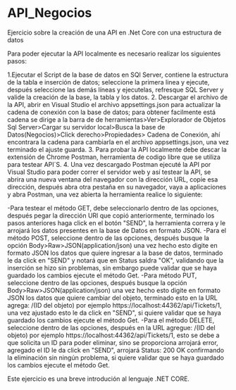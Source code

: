 # API_Negocios
Ejercicio sobre la creación de una API en .Net Core con una estructura de datos

Para poder ejecutar la API localmente es necesario  realizar los siguientes pasos:

1.Ejecutar el Script de la base de datos en SQl Server, contiene la estructura de la tabla e inserción de datos; seleccione la primera linea y ejecute, después seleccione las demás líneas y ejecutelas, refresque SQL Server y valide la creación de la base, la tabla y los datos. 
2. Descargar el archivo de la API, abrir en Visual Studio el archivo  appsettings.json para actualizar la cadena de conexión con la base de datos; para obtener facilmente está cadena se dirige a la barra de  de herramientas>Ver>Explorador de Objetos Sql Server>Cargar su servidor local>Busca la base de Datos(Negocios)>Click  derecho>Propiedades> Cadena de Conexión, ahí encontrara la cadena para cambiarla en el archivo appsettings.json, una vez terminado el ajuste guarda.
3. Para probar la API localmente debe descar la extensión de Chrome  Postman, herramienta de codigo libre que se utiliza para testear API´S.
4. Una vez descargado Postman ejecuté la API por Visual Studio para poder correr el servidor web y  así testear la API, se abrira una nueva ventana del navegador con la dirección URL, copie esa dirección, después abra otra pestaña en su navegador, vaya a aplicaciones y abra Postman, una vez abierta la herramienta realice lo siguiente:

-Para testear el método GET, debe seleccionarlo dentro de las opciones, después pegar la dirección URl que copió anteriormente, terminado los pasos anteriores haga click en el botón "SEND", la herramienta correra y le arrojará los datos presentes en la base de Datos en formato JSON.
-Para el método POST, seleccione dentro de las opciones, después busque la opción Body>Raw>JSON(application/json) una vez hecho esto digite en formato JSON los datos que quiere ingresar a la base de datos, terminado le da click en "SEND" y notará que en Status saldra "OK", validando que la inserción se hizo sin problemas, sin embargo puede validar que se haya guardado los cambios ejecute el método Get.
-Para método PUT, seleccione dentro de las opciones, después busque la opción Body>Raw>JSON(application/json) una vez hecho esto digite en formato JSON los datos que quiere cambiar del objeto, terminado esto en la URL agrega: /(ID del objeto) por ejemplo https://localhost:44362/api/Tickets/1, una vez ajustado esto le da click en "SEND", si quiere validar que se haya guardado los cambios ejecute el método Get.
-Para el método DELETE, seleccione dentro de las opciones, después en la URL agregue: /(ID del objeto) por ejemplo https://localhost:44362/api/Tickets/1, esto se debe a que solicita un ID para poder eliminar, sino se proporciona arrojará error, agregado el ID le da click en "SEND", arrojará Status: 200 OK confirmando la eliminación sin ningún problema, si quiere validar que se haya guardado los cambios ejecute el método Get.

Este ejercicio es una breve introdución al lenguaje .NET CORE.
